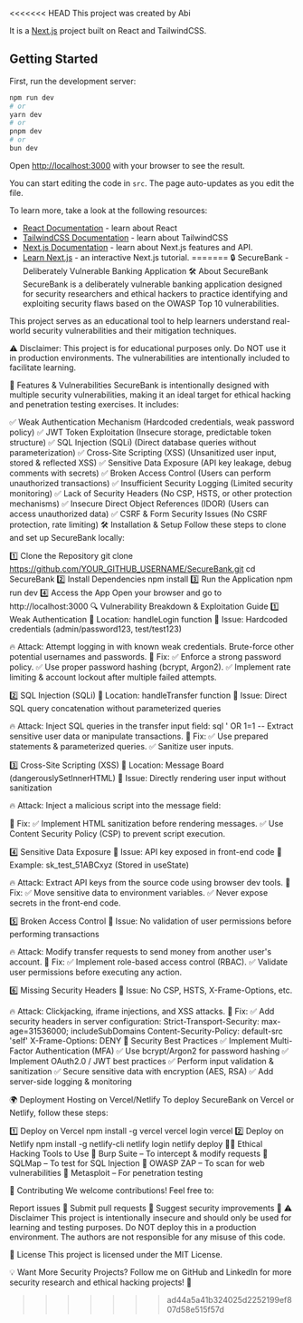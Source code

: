 <<<<<<< HEAD
This project was created by Abi

It is a [Next.js](https://nextjs.org/) project built on React and TailwindCSS.

## Getting Started

First, run the development server:

```bash
npm run dev
# or
yarn dev
# or
pnpm dev
# or
bun dev
```

Open [http://localhost:3000](http://localhost:3000) with your browser to see the result.

You can start editing the code in `src`. The page auto-updates as you edit the file.

To learn more, take a look at the following resources:

- [React Documentation](https://react.dev/) - learn about React
- [TailwindCSS Documentation](https://tailwindcss.com/) - learn about TailwindCSS
- [Next.js Documentation](https://nextjs.org/docs) - learn about Next.js features and API.
- [Learn Next.js](https://nextjs.org/learn) - an interactive Next.js tutorial.
=======
🔒 SecureBank - Deliberately Vulnerable Banking Application
🛠️ About SecureBank
SecureBank is a deliberately vulnerable banking application designed for security researchers and ethical hackers to practice identifying and exploiting security flaws based on the OWASP Top 10 vulnerabilities.

This project serves as an educational tool to help learners understand real-world security vulnerabilities and their mitigation techniques.

⚠️ Disclaimer: This project is for educational purposes only. Do NOT use it in production environments. The vulnerabilities are intentionally included to facilitate learning.

🚀 Features & Vulnerabilities
SecureBank is intentionally designed with multiple security vulnerabilities, making it an ideal target for ethical hacking and penetration testing exercises. It includes:

✅ Weak Authentication Mechanism (Hardcoded credentials, weak password policy)
✅ JWT Token Exploitation (Insecure storage, predictable token structure)
✅ SQL Injection (SQLi) (Direct database queries without parameterization)
✅ Cross-Site Scripting (XSS) (Unsanitized user input, stored & reflected XSS)
✅ Sensitive Data Exposure (API key leakage, debug comments with secrets)
✅ Broken Access Control (Users can perform unauthorized transactions)
✅ Insufficient Security Logging (Limited security monitoring)
✅ Lack of Security Headers (No CSP, HSTS, or other protection mechanisms)
✅ Insecure Direct Object References (IDOR) (Users can access unauthorized data)
✅ CSRF & Form Security Issues (No CSRF protection, rate limiting)
🛠️ Installation & Setup
Follow these steps to clone and set up SecureBank locally:

1️⃣ Clone the Repository
git clone https://github.com/YOUR_GITHUB_USERNAME/SecureBank.git
cd SecureBank
2️⃣ Install Dependencies
npm install
3️⃣ Run the Application
npm run dev
4️⃣ Access the App
Open your browser and go to http://localhost:3000
🔍 Vulnerability Breakdown & Exploitation Guide
1️⃣ Weak Authentication
📌 Location: handleLogin function
📌 Issue: Hardcoded credentials (admin/password123, test/test123)

🔥 Attack:
Attempt logging in with known weak credentials.
Brute-force other potential usernames and passwords.
🔐 Fix:
✅ Enforce a strong password policy.
✅ Use proper password hashing (bcrypt, Argon2).
✅ Implement rate limiting & account lockout after multiple failed attempts.

2️⃣ SQL Injection (SQLi)
📌 Location: handleTransfer function
📌 Issue: Direct SQL query concatenation without parameterized queries

🔥 Attack:
Inject SQL queries in the transfer input field:
sql
' OR 1=1 -- 
Extract sensitive user data or manipulate transactions.
🔐 Fix:
✅ Use prepared statements & parameterized queries.
✅ Sanitize user inputs.

3️⃣ Cross-Site Scripting (XSS)
📌 Location: Message Board (dangerouslySetInnerHTML)
📌 Issue: Directly rendering user input without sanitization

🔥 Attack:
Inject a malicious script into the message field:
<script>alert('Hacked!');</script>
🔐 Fix:
✅ Implement HTML sanitization before rendering messages.
✅ Use Content Security Policy (CSP) to prevent script execution.

4️⃣ Sensitive Data Exposure
📌 Issue: API key exposed in front-end code
📌 Example: sk_test_51ABCxyz (Stored in useState)

🔥 Attack:
Extract API keys from the source code using browser dev tools.
🔐 Fix:
✅ Move sensitive data to environment variables.
✅ Never expose secrets in the front-end code.

5️⃣ Broken Access Control
📌 Issue: No validation of user permissions before performing transactions

🔥 Attack:
Modify transfer requests to send money from another user's account.
🔐 Fix:
✅ Implement role-based access control (RBAC).
✅ Validate user permissions before executing any action.

6️⃣ Missing Security Headers
📌 Issue: No CSP, HSTS, X-Frame-Options, etc.

🔥 Attack:
Clickjacking, iframe injections, and XSS attacks.
🔐 Fix:
✅ Add security headers in server configuration:
Strict-Transport-Security: max-age=31536000; includeSubDomains
Content-Security-Policy: default-src 'self'
X-Frame-Options: DENY
🔐 Security Best Practices
✅ Implement Multi-Factor Authentication (MFA)
✅ Use bcrypt/Argon2 for password hashing
✅ Implement OAuth2.0 / JWT best practices
✅ Perform input validation & sanitization
✅ Secure sensitive data with encryption (AES, RSA)
✅ Add server-side logging & monitoring

🌍 Deployment
Hosting on Vercel/Netlify
To deploy SecureBank on Vercel or Netlify, follow these steps:

1️⃣ Deploy on Vercel
npm install -g vercel
vercel login
vercel
2️⃣ Deploy on Netlify
npm install -g netlify-cli
netlify login
netlify deploy
🏴‍☠️ Ethical Hacking Tools to Use
🔹 Burp Suite – To intercept & modify requests
🔹 SQLMap – To test for SQL Injection
🔹 OWASP ZAP – To scan for web vulnerabilities
🔹 Metasploit – For penetration testing

🤝 Contributing
We welcome contributions! Feel free to:

Report issues 🐛
Submit pull requests 🚀
Suggest security improvements 🔐
⚠️ Disclaimer
This project is intentionally insecure and should only be used for learning and testing purposes. Do NOT deploy this in a production environment. The authors are not responsible for any misuse of this code.

📜 License
This project is licensed under the MIT License.

💡 Want More Security Projects?
Follow me on GitHub and LinkedIn for more security research and ethical hacking projects! 🚀
>>>>>>> ad44a5a41b324025d2252199ef807d58e515f57d
